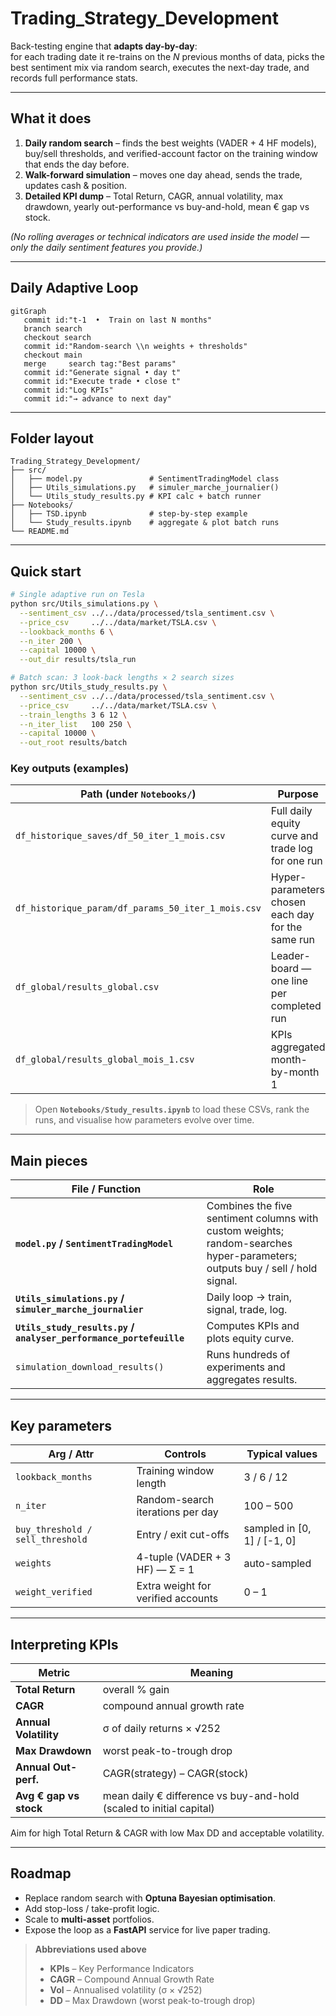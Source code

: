# Trading_Strategy_Development

Back-testing engine that **adapts day-by-day**:  
for each trading date it re-trains on the *N* previous months of data, picks the best sentiment mix via random search, executes the next-day trade, and records full performance stats.

---

## What it does
1. **Daily random search** – finds the best weights (VADER + 4 HF models), buy/sell thresholds, and verified-account factor on the training window that ends the day before.  
2. **Walk-forward simulation** – moves one day ahead, sends the trade, updates cash & position.  
3. **Detailed KPI dump** – Total Return, CAGR, annual volatility, max drawdown, yearly out-performance vs buy-and-hold, mean € gap vs stock.

*(No rolling averages or technical indicators are used inside the model — only the daily sentiment features you provide.)*

---

## Daily Adaptive Loop

```mermaid
gitGraph
   commit id:"t-1  •  Train on last N months"
   branch search
   checkout search
   commit id:"Random-search \\n weights + thresholds"
   checkout main
   merge     search tag:"Best params"
   commit id:"Generate signal • day t"
   commit id:"Execute trade • close t"
   commit id:"Log KPIs"
   commit id:"→ advance to next day"
```

---

## Folder layout
```
Trading_Strategy_Development/
├── src/
│   ├── model.py               # SentimentTradingModel class
│   ├── Utils_simulations.py   # simuler_marche_journalier()
│   └── Utils_study_results.py # KPI calc + batch runner
├── Notebooks/
│   ├── TSD.ipynb              # step-by-step example
│   └── Study_results.ipynb    # aggregate & plot batch runs
└── README.md
```

---

## Quick start

```bash
# Single adaptive run on Tesla
python src/Utils_simulations.py \
  --sentiment_csv ../../data/processed/tsla_sentiment.csv \
  --price_csv     ../../data/market/TSLA.csv \
  --lookback_months 6 \
  --n_iter 200 \
  --capital 10000 \
  --out_dir results/tsla_run

# Batch scan: 3 look-back lengths × 2 search sizes
python src/Utils_study_results.py \
  --sentiment_csv ../../data/processed/tsla_sentiment.csv \
  --price_csv     ../../data/market/TSLA.csv \
  --train_lengths 3 6 12 \
  --n_iter_list   100 250 \
  --capital 10000 \
  --out_root results/batch
```

### Key outputs (examples)

| Path (under `Notebooks/`)                | Purpose |
|----------------------------------------------------|---------|
| `df_historique_saves/df_50_iter_1_mois.csv`        | Full daily equity curve and trade log for one run |
| `df_historique_param/df_params_50_iter_1_mois.csv` | Hyper-parameters chosen each day for the same run |
| `df_global/results_global.csv`                               | Leader-board — one line per completed run |
| `df_global/results_global_mois_1.csv`                        | KPIs aggregated month-by-month 1 |

> Open **`Notebooks/Study_results.ipynb`** to load these CSVs, rank the runs, and visualise how parameters evolve over time.
---

## Main pieces

| File / Function | Role |
|-----------------|------|
| **`model.py` / `SentimentTradingModel`** | Combines the five sentiment columns with custom weights; random-searches hyper-parameters; outputs buy / sell / hold signal. |
| **`Utils_simulations.py` / `simuler_marche_journalier`** | Daily loop → train, signal, trade, log. |
| **`Utils_study_results.py` / `analyser_performance_portefeuille`** | Computes KPIs and plots equity curve. |
| `simulation_download_results()` | Runs hundreds of experiments and aggregates results. |

---

## Key parameters

| Arg / Attr | Controls | Typical values |
|------------|----------|----------------|
| `lookback_months` | Training window length | 3 / 6 / 12 |
| `n_iter` | Random-search iterations per day | 100 – 500 |
| `buy_threshold / sell_threshold` | Entry / exit cut-offs | sampled in [0, 1] / [-1, 0] |
| `weights` | 4-tuple (VADER + 3 HF) — Σ = 1 | auto-sampled |
| `weight_verified` | Extra weight for verified accounts | 0 – 1 |

---

## Interpreting KPIs

| Metric | Meaning |
|--------|---------|
| **Total Return** | overall % gain |
| **CAGR** | compound annual growth rate |
| **Annual Volatility** | σ of daily returns × √252 |
| **Max Drawdown** | worst peak-to-trough drop |
| **Annual Out-perf.** | CAGR(strategy) – CAGR(stock) |
| **Avg € gap vs stock** | mean daily € difference vs buy-and-hold (scaled to initial capital) |

Aim for high Total Return & CAGR with low Max DD and acceptable volatility.

---

## Roadmap

* Replace random search with **Optuna Bayesian optimisation**.  
* Add stop-loss / take-profit logic.  
* Scale to **multi-asset** portfolios.  
* Expose the loop as a **FastAPI** service for live paper trading.

> **Abbreviations used above**
> * **KPIs** – Key Performance Indicators  
> * **CAGR** – Compound Annual Growth Rate  
> * **Vol** – Annualised volatility (σ × √252)  
> * **DD** – Max Drawdown (worst peak-to-trough drop)
